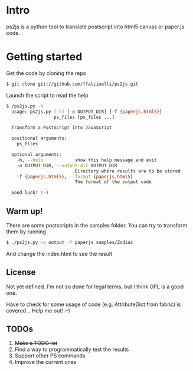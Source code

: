 Intro
=====

ps2js is a python tool to translate postscript into html5 canvas or paper.js code.

Getting started
===============

Get the code by cloning the repo

```bash
$ git clone git://github.com/ffalcinelli/ps2js.git
```

Launch the script to read the help

```bash
$ /ps2js.py -h
  usage: ps2js.py [-h] [-o OUTPUT_DIR] [-f {paperjs,html5}]
                  ps_files [ps_files ...]

  Transform a PostScript into JavaScript

  positional arguments:
    ps_files

  optional arguments:
    -h, --help            show this help message and exit
    -o OUTPUT_DIR, --output-dir OUTPUT_DIR
                          Directory where results are to be stored
    -f {paperjs,html5}, --format {paperjs,html5}
                          The format of the output code

  Good luck! :-)
```

Warm up!
--------

There are some postscripts in the samples folder. You can try to transform them by running

```bash
$ ./ps2js.py -o output -f paperjs samples/Zodiac
```

And change the index.html to see the result


License
-------

Not yet defined. I'm not so done for legal terms, but I think GPL is a good one.

Have to check for some usage of code (e.g. AttributeDict from fabric) is covered... Help me out! :-)

TODOs
-----

1. ~~Make a TODO list~~
2. Find a way to programmatically test the results
3. Support other PS commands
4. Improve the current ones